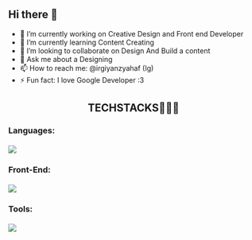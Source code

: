 ## Hi there 👋

- 🔭 I’m currently working on Creative Design and Front end Developer
- 🌱 I’m currently learning Content Creating
- 👯 I’m looking to collaborate on Design And Build a content
- 💬 Ask me about a Designing
- 📫 How to reach me: @irgiyanzyahaf (Ig)
- ⚡ Fun fact: I love Google Developer :3

<div align="center">
<h2>TECHSTACKS🧑🏻‍💻</h3>
</div>

<h3 align="left">Languages:</h3>
<p align="left" style="margin-top: 20px;">
  <a href="https://skillicons.dev">
    <img src="https://skillicons.dev/icons?i=c,js,python,kotlin,php,dart" />
  </a> 
</p>

<h3 align="left">Front-End:</h3>
<p align="left" style="margin-top: 20px;">
  <a href="https://skillicons.dev">
    <img src="https://skillicons.dev/icons?i=html,css,js,react" />
  </a>
</p>

<h3 align="left">Tools:</h3>
<p align="left" style="margin-top: 20px;">
 <a href="https://skillicons.dev">
    <img src="https://skillicons.dev/icons?i=github,figma,androidstudio,flutter,mysql" />
  </a>
</p>
